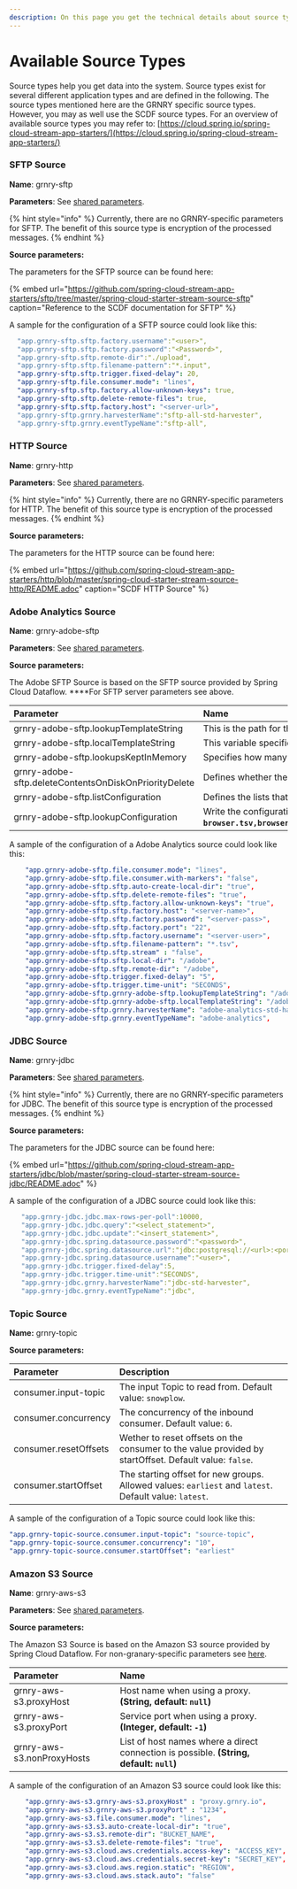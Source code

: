 ```yaml
---
description: On this page you get the technical details about source types.
---
```


# Available Source Types

Source types help you get data into the system. Source types exist for several different application types and are defined in the following. The source types mentioned here are the GRNRY specific source types. However, you may as well use the SCDF source types. For an overview of available source types you may refer to: [https://cloud.spring.io/spring-cloud-stream-app-starters/](https://cloud.spring.io/spring-cloud-stream-app-starters/)

### SFTP Source

**Name**: grnry-sftp

**Parameters**: See [shared parameters](grnry-components-and-parameters.md).

{% hint style="info" %}
Currently, there are no GRNRY-specific parameters for SFTP. The benefit of this source type is encryption of the processed messages.
{% endhint %}

**Source parameters:**

The parameters for the SFTP source can be found here:

{% embed url="https://github.com/spring-cloud-stream-app-starters/sftp/tree/master/spring-cloud-starter-stream-source-sftp" caption="Reference to the SCDF documentation for SFTP" %}

A sample for the configuration of a SFTP source could look like this:

```yaml
  "app.grnry-sftp.sftp.factory.username":"<user>",
  "app.grnry-sftp.sftp.factory.password":"<Password>",
  "app.grnry-sftp.sftp.remote-dir":"./upload",
  "app.grnry-sftp.sftp.filename-pattern":"*.input",
  "app.grnry-sftp.sftp.trigger.fixed-delay": 20,
  "app.grnry-sftp.file.consumer.mode": "lines",
  "app.grnry-sftp.sftp.factory.allow-unknown-keys": true,
  "app.grnry-sftp.sftp.delete-remote-files": true,
  "app.grnry-sftp.sftp.factory.host": "<server-url>",
  "app.grnry-sftp.grnry.harvesterName":"sftp-all-std-harvester",
  "app.grnry-sftp.grnry.eventTypeName":"sftp-all",
```

### 

### HTTP Source

**Name**: grnry-http

**Parameters**: See [shared parameters](grnry-components-and-parameters.md).

{% hint style="info" %}
Currently, there are no GRNRY-specific parameters for HTTP. The benefit of this source type is encryption of the processed messages.
{% endhint %}

**Source parameters:**

The parameters for the HTTP source can be found here:

{% embed url="https://github.com/spring-cloud-stream-app-starters/http/blob/master/spring-cloud-starter-stream-source-http/README.adoc" caption="SCDF HTTP Source" %}



### Adobe Analytics Source

**Name**: grnry-adobe-sftp

**Parameters**: See [shared parameters](grnry-components-and-parameters.md).

**Source parameters:**

The Adobe SFTP Source is based on the SFTP source provided by Spring Cloud Dataflow. ****For SFTP server parameters see above.

| **Parameter** | Name |
| :--- | :--- |
| grnry-adobe-sftp.lookupTemplateString |  This is the path for the lookup files on the remote repository. The path must contain a placeholder for ${timestamp}. ${timestamp} evaluates to YYYYmmdd-HHiiss and is also taken from the path of the currently inspected file to retrieve the appropriate lookups from remote. **\(String, default: `sftpTarget/demo_${timestamp}-lookup_data.tar.gz)`** |
| grnry-adobe-sftp.localTemplateString |  This variable specifies where to store the files locally. It incorporates the timestamp \(${timestamp}\) again, as it is used to create folders for the different hours. The timestamp is written as YYYYmmdd-HHiiss **\(String, default: `tmp/lookup/${timestamp}-lookup`\)** |
| grnry-adobe-sftp.lookupsKeptInMemory |  Specifies how many past lookup files should be kept in memory. It might be the case that there are late arrivals of data which need to be reprocessed. However, the higher this value, the higher the memory consumption of the pod. If you provided a negative value or 0, there will be at max 10 lookups stored. **\(int, default: `1`\)** |
| grnry-adobe-sftp.deleteContentsOnDiskOnPriorityDelete | Defines whether the contents on disk are deleted, whenever the priority Queue entry is deleted as well. Meaning, whenever a lookup is removed from in-memory, the corresponding files on disk are removed as well. This should prevent high disk usage. Default is true. **\(Boolean, default: `true`\)** |
| grnry-adobe-sftp.listConfiguration | Defines the lists that should be resolved in the source type. It resolves lists within a column. The entries are splitted using \`--\`. Hence, if you want to define a list for column \`event\_list\`, which is separated by \`;\` you write \`event\_list--,\`. If you wanted to split more entries just add \`--\` and the next entry. **\(String, default: `event_list--,--post_event_list--,--mvvar2--|--post_mvvar2--|--product_list--;--post_product_list--;--mvvar3--|--post_mvvar3--|`\)** |
| grnry-adobe-sftp.lookupConfiguration |  Write the configuration for Lookups. Each entry consists of three parts: 1. The file name of the file to be looked up, 2. The source column, 3. The target column, The entries are separated by "," in itself. Several entries are separated by ";" **\(String, default: `browser.tsv,browser,browser_name;browser_type.tsv,browser,browser_type;color_depth.tsv,color,color_depth;connection_type.tsv,connection_type,connection_type_name;country.tsv,country,country_name;event.tsv,post_event_list,post_event_list_name;javascript_version.tsv,javascript,javascript_version;languages.tsv,language,language_name;operating_systems.tsv,os,os_name;referrer_type.tsv,ref_type,ref_type_name;resolution.tsv,resolution,resolution_name;search_engines.tsv,search_engine,search_engine_name;event.tsv,event_list,event_list_name`\)** |

A sample of the configuration of a Adobe Analytics source could look like this:

```yaml
	"app.grnry-adobe-sftp.file.consumer.mode": "lines",
	"app.grnry-adobe-sftp.file.consumer.with-markers": "false",
	"app.grnry-adobe-sftp.sftp.auto-create-local-dir": "true",
	"app.grnry-adobe-sftp.sftp.delete-remote-files": "true",
	"app.grnry-adobe-sftp.sftp.factory.allow-unknown-keys": "true",
	"app.grnry-adobe-sftp.sftp.factory.host": "<server-name>",
	"app.grnry-adobe-sftp.sftp.factory.password": "<server-pass>",
	"app.grnry-adobe-sftp.sftp.factory.port": "22",
	"app.grnry-adobe-sftp.sftp.factory.username": "<server-user>",
	"app.grnry-adobe-sftp.sftp.filename-pattern": "*.tsv",
	"app.grnry-adobe-sftp.sftp.stream" : "false",
	"app.grnry-adobe-sftp.sftp.local-dir": "/adobe",
	"app.grnry-adobe-sftp.sftp.remote-dir": "/adobe",
	"app.grnry-adobe-sftp.trigger.fixed-delay": "5",
	"app.grnry-adobe-sftp.trigger.time-unit": "SECONDS",
	"app.grnry-adobe-sftp.grnry-adobe-sftp.lookupTemplateString": "/adobe/demo_\\${timestamp}-lookup_data.tar.gz",
	"app.grnry-adobe-sftp.grnry-adobe-sftp.localTemplateString": "/adobe/lookup/\\${timestamp}-lookup",
	"app.grnry-adobe-sftp.grnry.harvesterName": "adobe-analytics-std-harvester",
	"app.grnry-adobe-sftp.grnry.eventTypeName": "adobe-analytics",

```

### 

### JDBC Source

**Name**: grnry-jdbc

**Parameters**: See [shared parameters](grnry-components-and-parameters.md).

{% hint style="info" %}
Currently, there are no GRNRY-specific parameters for JDBC. The benefit of this source type is encryption of the processed messages.
{% endhint %}

**Source parameters:**

The parameters for the JDBC source can be found here:

{% embed url="https://github.com/spring-cloud-stream-app-starters/jdbc/blob/master/spring-cloud-starter-stream-source-jdbc/README.adoc" %}

A sample of the configuration of a JDBC source could look like this:

```yaml
   "app.grnry-jdbc.jdbc.max-rows-per-poll":10000,
   "app.grnry-jdbc.jdbc.query":"<select_statement>",
   "app.grnry-jdbc.jdbc.update":"<insert_statement>",
   "app.grnry-jdbc.spring.datasource.password":"<password>",
   "app.grnry-jdbc.spring.datasource.url":"jdbc:postgresql://<url>:<port>/postgres?currentSchema=public",
   "app.grnry-jdbc.spring.datasource.username":"<user>",
   "app.grnry-jdbc.trigger.fixed-delay":5,
   "app.grnry-jdbc.trigger.time-unit":"SECONDS",
   "app.grnry-jdbc.grnry.harvesterName":"jdbc-std-harvester",
   "app.grnry-jdbc.grnry.eventTypeName":"jdbc",
```

### Topic Source

**Name:** grnry-topic

**Source parameters:**

| **Parameter** | Description |
| :--- | :--- |
| consumer.input-topic | The input Topic to read from. Default value: `snowplow`. |
| consumer.concurrency | The concurrency of the inbound consumer. Default value: `6`. |
| consumer.resetOffsets | Wether to reset offsets on the consumer to the value provided by startOffset. Default value: `false`. |
| consumer.startOffset | The starting offset for new groups. Allowed values: `earliest` and `latest`. Default value: `latest`. |

A sample of the configuration of a Topic source could look like this:

```yaml
"app.grnry-topic-source.consumer.input-topic": "source-topic",
"app.grnry-topic-source.consumer.concurrency": "10",
"app.grnry-topic-source.consumer.startOffset": "earliest"
```

### Amazon S3 Source

**Name**: grnry-aws-s3

**Parameters**: See [shared parameters](grnry-components-and-parameters.md).

**Source parameters:**

The Amazon S3 Source is based on the Amazon S3 source provided by Spring Cloud Dataflow. For non-granary-specific parameters see [here](https://github.com/spring-cloud-stream-app-starters/aws-s3/blob/master/spring-cloud-starter-stream-source-s3/README.adoc).

| **Parameter** | Name |
| :--- | :--- |
| grnry-aws-s3.proxyHost | Host name when using a proxy. **\(String, default: `null`\)** |
| grnry-aws-s3.proxyPort | Service port when using a proxy. **\(Integer, default: `-1`\)** |
| grnry-aws-s3.nonProxyHosts | List of host names where a direct connection is possible. **\(String, default: `null`\)** |

A sample of the configuration of an Amazon S3 source could look like this:

```yaml
	"app.grnry-aws-s3.grnry-aws-s3.proxyHost" : "proxy.grnry.io",
	"app.grnry-aws-s3.grnry-aws-s3.proxyPort" : "1234",
	"app.grnry-aws-s3.file.consumer.mode": "lines",
	"app.grnry-aws-s3.s3.auto-create-local-dir": "true",
	"app.grnry-aws-s3.s3.remote-dir": "BUCKET_NAME",
	"app.grnry-aws-s3.s3.delete-remote-files": "true",
	"app.grnry-aws-s3.cloud.aws.credentials.access-key": "ACCESS_KEY",
	"app.grnry-aws-s3.cloud.aws.credentials.secret-key": "SECRET_KEY",
	"app.grnry-aws-s3.cloud.aws.region.static": "REGION",
	"app.grnry-aws-s3.cloud.aws.stack.auto": "false"
```

